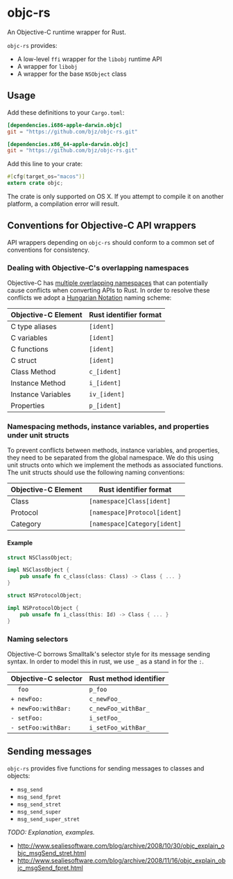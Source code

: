 <!--
Copyright 2014 the objc-rs developers.

Licensed under the Apache License, Version 2.0 (the "License");
you may not use this file except in compliance with the License.
You may obtain a copy of the License at

    http://www.apache.org/licenses/LICENSE-2.0

Unless required by applicable law or agreed to in writing, software
distributed under the License is distributed on an "AS IS" BASIS,
WITHOUT WARRANTIES OR CONDITIONS OF ANY KIND, either express or implied.
See the License for the specific language governing permissions and
limitations under the License.
-->

# objc-rs

An Objective-C runtime wrapper for Rust.

`objc-rs` provides:

- A low-level `ffi` wrapper for the `libobj` runtime API
- A wrapper for `libobj`
- A wrapper for the base `NSObject` class

## Usage

Add these definitions to your `Cargo.toml`:

~~~toml
[dependencies.i686-apple-darwin.objc]
git = "https://github.com/bjz/objc-rs.git"

[dependencies.x86_64-apple-darwin.objc]
git = "https://github.com/bjz/objc-rs.git"
~~~

Add this line to your crate:

~~~rust
#[cfg(target_os="macos")]
extern crate objc;
~~~

The crate is only supported on OS X. If you attempt to compile it on
another platform, a compilation error will result.

## Conventions for Objective-C API wrappers

API wrappers depending on `objc-rs` should conform to a common set of
conventions for consistency.

### Dealing with Objective-C's overlapping namespaces

Objective-C has [multiple overlapping namespaces](http://objectivistc.tumblr.com/post/3340816080/name-spaces-in-objective-c)
that can potentially cause conflicts when converting APIs to Rust. In
order to resolve these conflicts we adopt a [Hungarian Notation](http://en.wikipedia.org/wiki/Hungarian_notation)
naming scheme:

| Objective-C Element | Rust identifier format  |
|-------------------- | ----------------------- |
| C type aliases      | `[ident]`               |
| C variables         | `[ident]`               |
| C functions         | `[ident]`               |
| C struct            | `[ident]`               |
| Class Method        | `c_[ident]`             |
| Instance Method     | `i_[ident]`             |
| Instance Variables  | `iv_[ident]`            |
| Properties          | `p_[ident]`             |

### Namespacing methods, instance variables, and properties under unit structs

To prevent conflicts between methods, instance variables, and properties,
they need to be separated from the global namespace. We do this using unit structs
onto which we implement the methods as associated functions. The unit structs
should use the following naming conventions:

| Objective-C Element | Rust identifier format          |
| ------------------- | ------------------------------- |
| Class               | `[namespace]Class[ident]`       |
| Protocol            | `[namespace]Protocol[ident]`    |
| Category            | `[namespace]Category[ident]`    |

#### Example

~~~rust
struct NSClassObject;

impl NSClassObject {
    pub unsafe fn c_class(class: Class) -> Class { ... }
}

struct NSProtocolObject;

impl NSProtocolObject {
    pub unsafe fn i_class(this: Id) -> Class { ... }
}
~~~

### Naming selectors

Objective-C borrows Smalltalk's selector style for its message sending syntax.
In order to model this in rust, we use `_` as a stand in for the `:`.

| Objective-C selector    | Rust method identifier      |
| ----------------------- | --------------------------- |
| `  foo`                 | `p_foo`                     |
| `+ newFoo:`             | `c_newFoo_`                 |
| `+ newFoo:withBar:`     | `c_newFoo_withBar_`         |
| `- setFoo:`             | `i_setFoo_`                 |
| `- setFoo:withBar:`     | `i_setFoo_withBar_`         |

## Sending messages

`objc-rs` provides five functions for sending messages to classes and objects:

- `msg_send`
- `msg_send_fpret`
- `msg_send_stret`
- `msg_send_super`
- `msg_send_super_stret`

*TODO: Explanation, examples.*

- http://www.sealiesoftware.com/blog/archive/2008/10/30/objc_explain_objc_msgSend_stret.html
- http://www.sealiesoftware.com/blog/archive/2008/11/16/objc_explain_objc_msgSend_fpret.html

